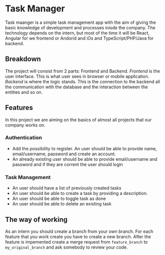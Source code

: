 # Task Manager

Task maanger is a simple task management app with the aim of giving the basic
knowledge of development and processes inisde the company. The technology depends on the intern, but most of the time
it will be React, Angular for we frontend or Andorid and iOs and TypeScript/PHP/Java for backend.

## Breakdown

The project will consist from 2 parts: Frontend and Backend.
*Frontend* is the user interface. This is what user sees in browser or mobile application.
*Backend* is where the logic stands. This is the connection to the backend all the communication with the database and the 
interaction between the entities and so on.

## Features

In this project we are aiming on the basics of almost all projects that our company works on.

### Authentication
 - Add the possibility to register. An user should be able to provide name, email/username, password and create an account.
 - An already existing user should be able to provide email/username and password and if they are corrent the user should login

### Task Management
 - An user should have a list of previously created tasks
 - An user should be able to create a task by providing a description.
 - An user should be able to toggle task as done
 - An user should be able to delete an existing task

## The way of working
As an intern you should create a branch from your own branch. For each feature that you work create you have to create a new branch.
After the feature is impemented create a merge request from `feature_branch` to `my_original_branch` and ask somebody to review your code.